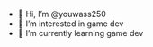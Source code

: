 - 👋 Hi, I’m @youwass250
- 👀 I’m interested in game dev
- 🌱 I’m currently learning game dev

<!---
youwass250/youwass250 is a ✨ special ✨ repository because its `README.md` (this file) appears on your GitHub profile.
You can click the Preview link to take a look at your changes.
--->
